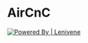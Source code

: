 # AirCnC

[![Powered By | Lenivene](https://i.imgur.com/WYvY7OH.png)](https://twitter.com/Enevinel)
